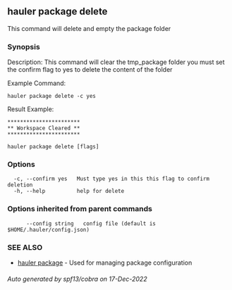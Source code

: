 ## hauler package delete

This command will delete and empty the package folder

### Synopsis


Description:
This command will clear the tmp_package folder you must set the confirm flag to yes to delete the content of the folder

Example Command:
```
hauler package delete -c yes
```
Result Example:
```
***********************
** Workspace Cleared **
***********************
```
		

```
hauler package delete [flags]
```

### Options

```
  -c, --confirm yes   Must type yes in this this flag to confirm deletion
  -h, --help          help for delete
```

### Options inherited from parent commands

```
      --config string   config file (default is $HOME/.hauler/config.json)
```

### SEE ALSO

* [hauler package](hauler_package.md)	 - Used for managing package configuration

###### Auto generated by spf13/cobra on 17-Dec-2022
